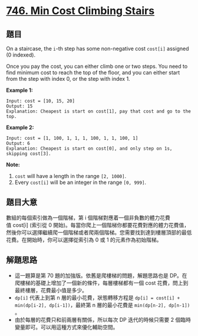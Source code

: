 # [746. Min Cost Climbing Stairs](https://leetcode.com/problems/min-cost-climbing-stairs/)


## 題目

On a staircase, the `i`-th step has some non-negative cost `cost[i]` assigned (0 indexed).

Once you pay the cost, you can either climb one or two steps. You need to find minimum cost to reach the top of the floor, and you can either start from the step with index 0, or the step with index 1.

**Example 1:**

    Input: cost = [10, 15, 20]
    Output: 15
    Explanation: Cheapest is start on cost[1], pay that cost and go to the top.

**Example 2:**

    Input: cost = [1, 100, 1, 1, 1, 100, 1, 1, 100, 1]
    Output: 6
    Explanation: Cheapest is start on cost[0], and only step on 1s, skipping cost[3].

**Note:**

1. `cost` will have a length in the range `[2, 1000]`.
2. Every `cost[i]` will be an integer in the range `[0, 999]`.


## 題目大意

數組的每個索引做為一個階梯，第 i 個階梯對應着一個非負數的體力花費值 cost\[i\] (索引從 0 開始)。每當你爬上一個階梯你都要花費對應的體力花費值，然後你可以選擇繼續爬一個階梯或者爬兩個階梯。您需要找到達到樓層頂部的最低花費。在開始時，你可以選擇從索引為 0 或 1 的元素作為初始階梯。


## 解題思路


- 這一題算是第 70 題的加強版。依舊是爬樓梯的問題，解題思路也是 DP。在爬樓梯的基礎上增加了一個新的條件，每層樓梯都有一個 cost 花費，問上到最終樓層，花費最小值是多少。
- `dp[i]` 代表上到第 n 層的最小花費，狀態轉移方程是 `dp[i] = cost[i] + min(dp[i-2], dp[i-1])`，最終第 n 層的最小花費是 `min(dp[n-2], dp[n-1])` 。
- 由於每層的花費只和前兩層有關係，所以每次 DP 迭代的時候只需要 2 個臨時變量即可。可以用這種方式來優化輔助空間。

